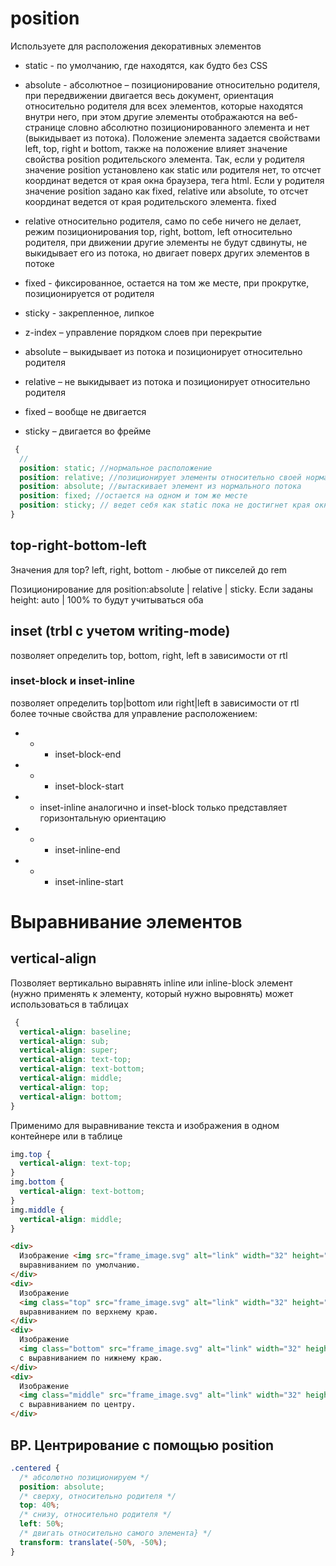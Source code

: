 <!-- Позиционирование -------------------------------------------------------------------------------------------------------------------->

# position

Используете для расположения декоративных элементов

- static - по умолчанию, где находятся, как будто без CSS
- absolute - абсолютное – позиционирование относительно родителя, при передвижении двигается весь документ, ориентация относительно родителя для всех элементов, которые находятся внутри него, при этом другие элементы отображаются на веб-странице словно абсолютно позиционированного элемента и нет (выкидывает из потока).
  Положение элемента задается свойствами left, top, right и bottom, также на положение влияет значение свойства position родительского элемента. Так, если у родителя значение position установлено как static или родителя нет, то отсчет координат ведется от края окна браузера, тега html. Если у родителя значение position задано как fixed, relative или absolute, то отсчет координат ведется от края родительского элемента.
  fixed
- relative относительно родителя, само по себе ничего не делает, режим позиционирования top, right, bottom, left относительно родителя, при движении другие элементы не будут сдвинуты, не выкидывает его из потока, но двигает поверх других элементов в потоке
- fixed - фиксированное, остается на том же месте, при прокрутке, позиционируется от родителя
- sticky - закрепленное, липкое

- z-index – управление порядком слоев при перекрытие

- absolute – выкидывает из потока и позиционирует относительно родителя
- relative – не выкидывает из потока и позиционирует относительно родителя
- fixed – вообще не двигается
- sticky – двигается во фрейме

```scss
 {
  //
  position: static; //нормальное расположение
  position: relative; //позиционирует элементы относительно своей нормальной позиции, с возможностью наехать на другой элемент
  position: absolute; //вытаскивает элемент из нормального потока
  position: fixed; //остается на одном и том же месте
  position: sticky; // ведет себя как static пока не достигнет края окна во время прокрутки
}
```

## top-right-bottom-left

Значения для top? left, right, bottom - любые от пикселей до rem

Позиционирование для position:absolute | relative | sticky. Если заданы height: auto | 100% то будут учитываться оба

## inset (trbl c учетом writing-mode)

позволяет определить top, bottom, right, left в зависимости от rtl

### inset-block и inset-inline

позволяет определить top|bottom или right|left в зависимости от rtl более точные свойства для управление расположением:

- - - inset-block-end
- - - inset-block-start
- - inset-inline аналогично и inset-block только представляет горизонтальную ориентацию
- - - inset-inline-end
- - - inset-inline-start

# Выравнивание элементов

## vertical-align

Позволяет вертикально выравнять inline или inline-block элемент (нужно применять к элементу, который нужно выровнять) может использоваться в таблицах

```scss
 {
  vertical-align: baseline;
  vertical-align: sub;
  vertical-align: super;
  vertical-align: text-top;
  vertical-align: text-bottom;
  vertical-align: middle;
  vertical-align: top;
  vertical-align: bottom;
}
```

Применимо для выравнивание текста и изображения в одном контейнере или в таблице

```scss
img.top {
  vertical-align: text-top;
}
img.bottom {
  vertical-align: text-bottom;
}
img.middle {
  vertical-align: middle;
}
```

```html
<div>
  Изображение <img src="frame_image.svg" alt="link" width="32" height="32" /> с
  выравниванием по умолчанию.
</div>
<div>
  Изображение
  <img class="top" src="frame_image.svg" alt="link" width="32" height="32" /> с
  выравниванием по верхнему краю.
</div>
<div>
  Изображение
  <img class="bottom" src="frame_image.svg" alt="link" width="32" height="32" />
  с выравниванием по нижнему краю.
</div>
<div>
  Изображение
  <img class="middle" src="frame_image.svg" alt="link" width="32" height="32" />
  с выравниванием по центру.
</div>
```

## BP. Центрирование с помощью position

```css
.centered {
  /* абсолютно позиционируем */
  position: absolute;
  /* сверху, относительно родителя */
  top: 40%;
  /* снизу, относительно родителя */
  left: 50%;
  /* двигать относительно самого элемента} */
  transform: translate(-50%, -50%);
}
```
